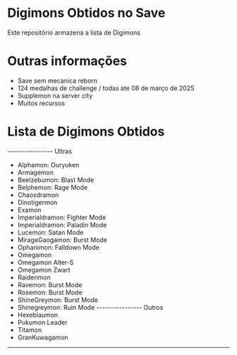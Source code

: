 # Digimons Obtidos no Save

Este repositório armazena a lista de Digimons 

# Outras informações

- Save sem mecanica reborn
- 124 medalhas de challenge / todas ate 08 de março de 2025
- Supplemon na server city
- Muitos recursos

# Lista de Digimons Obtidos

---------------- Ultras
- Alphamon: Ouryuken
- Armagemon
- Beelzebumon: Blast Mode
- Belphemon: Rage Mode
- Chaosdramon
- Dinotigermon
- Examon
- Imperialdramon: Fighter Mode
- Imperialdramon: Paladin Mode
- Lucemon: Satan Mode
- MirageGaogamon: Burst Mode
- Ophanimon: Falldown Mode
- Omegamon
- Omegamon Alter-S
- Omegamon Zwart
- Raidenmon
- Ravemon: Burst Mode
- Rosemon: Burst Mode
- ShineGreymon: Burst Mode
- Shinegreymon: Ruin Mode
---------------- Outros
- Hexeblaumon
- Pukumon Leader
- Titamon
- GranKuwagamon
----------------